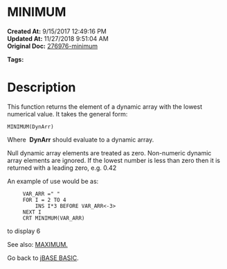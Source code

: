 # MINIMUM

**Created At:** 9/15/2017 12:49:16 PM  
**Updated At:** 11/27/2018 9:51:04 AM  
**Original Doc:** [276976-minimum](https://docs.jbase.com/36868-jbase-basic/276976-minimum)  

**Tags:**
<badge text='dynamic arrays' vertical='middle' />

# Description

This function returns the element of a dynamic array with the lowest numerical value. It takes the general form:

```
MINIMUM(DynArr)
```

Where  **DynArr** should evaluate to a dynamic array.

Null dynamic array elements are treated as zero. Non-numeric dynamic array elements are ignored. If the lowest number is less than zero then it is returned with a leading zero, e.g. 0.42

An example of use would be as:

```
     VAR_ARR =" "
     FOR I = 2 TO 4
         INS I*3 BEFORE VAR_ARR<-3>
     NEXT I
     CRT MINIMUM(VAR_ARR)
```

to display 6



See also: [MAXIMUM.](276975-maximum)

Go back to [jBASE BASIC](263498-jbase-basic).
